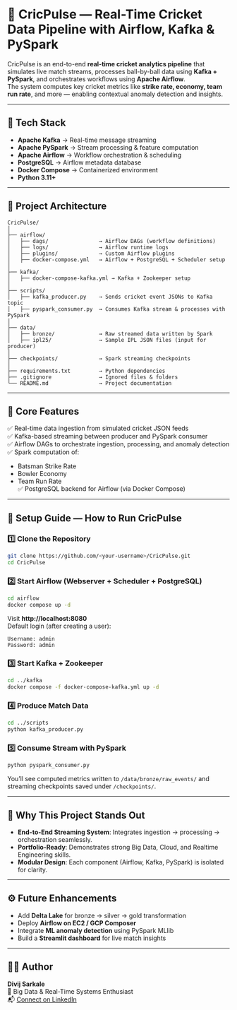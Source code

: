 # 🏏 CricPulse — Real-Time Cricket Data Pipeline with Airflow, Kafka & PySpark

CricPulse is an end-to-end **real-time cricket analytics pipeline** that simulates live match streams, processes ball-by-ball data using **Kafka + PySpark**, and orchestrates workflows using **Apache Airflow**.  
The system computes key cricket metrics like **strike rate, economy, team run rate**, and more — enabling contextual anomaly detection and insights.

---

## 🚀 Tech Stack
- **Apache Kafka** → Real-time message streaming
- **Apache PySpark** → Stream processing & feature computation
- **Apache Airflow** → Workflow orchestration & scheduling
- **PostgreSQL** → Airflow metadata database
- **Docker Compose** → Containerized environment
- **Python 3.11+**

---

## 🧩 Project Architecture
```
CricPulse/
│
├── airflow/
│   ├── dags/                → Airflow DAGs (workflow definitions)
│   ├── logs/                → Airflow runtime logs
│   ├── plugins/             → Custom Airflow plugins
│   ├── docker-compose.yml   → Airflow + PostgreSQL + Scheduler setup
│
├── kafka/
│   ├── docker-compose-kafka.yml → Kafka + Zookeeper setup
│
├── scripts/
│   ├── kafka_producer.py    → Sends cricket event JSONs to Kafka topic
│   ├── pyspark_consumer.py  → Consumes Kafka stream & processes with PySpark
│
├── data/
│   ├── bronze/              → Raw streamed data written by Spark
│   ├── ipl25/               → Sample IPL JSON files (input for producer)
│
├── checkpoints/             → Spark streaming checkpoints
│
├── requirements.txt         → Python dependencies
├── .gitignore               → Ignored files & folders
└── README.md                → Project documentation
```

---

## 🧠 Core Features
✅ Real-time data ingestion from simulated cricket JSON feeds  
✅ Kafka-based streaming between producer and PySpark consumer  
✅ Airflow DAGs to orchestrate ingestion, processing, and anomaly detection  
✅ Spark computation of:
- Batsman Strike Rate  
- Bowler Economy  
- Team Run Rate  
✅ PostgreSQL backend for Airflow (via Docker Compose)

---

## 🧪 Setup Guide — How to Run CricPulse

### 1️⃣ Clone the Repository
```bash
git clone https://github.com/<your-username>/CricPulse.git
cd CricPulse
```

### 2️⃣ Start Airflow (Webserver + Scheduler + PostgreSQL)
```bash
cd airflow
docker compose up -d
```
Visit **http://localhost:8080**  
Default login (after creating a user):
```
Username: admin
Password: admin
```

### 3️⃣ Start Kafka + Zookeeper
```bash
cd ../kafka
docker compose -f docker-compose-kafka.yml up -d
```

### 4️⃣ Produce Match Data
```bash
cd ../scripts
python kafka_producer.py
```

### 5️⃣ Consume Stream with PySpark
```bash
python pyspark_consumer.py
```

You’ll see computed metrics written to `/data/bronze/raw_events/` and streaming checkpoints saved under `/checkpoints/`.

---

## 🌟 Why This Project Stands Out
- **End-to-End Streaming System**: Integrates ingestion → processing → orchestration seamlessly.  
- **Portfolio-Ready**: Demonstrates strong Big Data, Cloud, and Realtime Engineering skills.  
- **Modular Design**: Each component (Airflow, Kafka, PySpark) is isolated for clarity.  

---

## ⚙️ Future Enhancements
- Add **Delta Lake** for bronze → silver → gold transformation  
- Deploy **Airflow on EC2 / GCP Composer**  
- Integrate **ML anomaly detection** using PySpark MLlib  
- Build a **Streamlit dashboard** for live match insights  

---

## 🧑‍💻 Author
**Divij Sarkale**  
🎯 Big Data & Real-Time Systems Enthusiast  
📬 [Connect on LinkedIn](https://linkedin.com/in/divij-sarkale)

